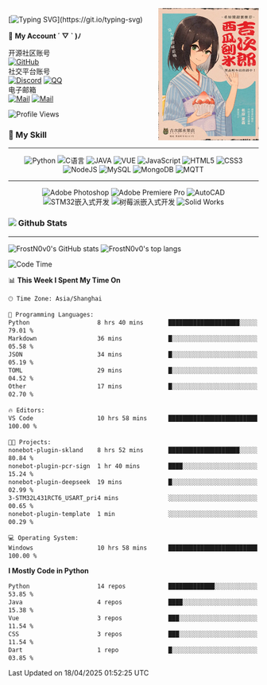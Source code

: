 <img align="right" src="https://raw.githubusercontent.com/FrostN0v0/FrostN0v0/main/assets/image.jpg" width='40%' alt="希原·夏森——From 《黑森町奇谭》">

[![Typing SVG](https://readme-typing-svg.herokuapp.com?size=25&duration=2500&color=8C43EA&vCenter=true&width=200&height=40&lines=Hi+there+%F0%9F%91%8B%F0%9F%8F%BB;I'm+FrostN0v0.)](https://git.io/typing-svg)


📱 **My Account ´ ▽ ` )ﾉ**


<!-- tags -->
开源社区账号 <br>
[![GitHub](https://img.shields.io/badge/GitHub-FrostN0v0-FF6A6A?style=flat-square&logo=github)](https://github.com/FrostN0v0)
<br> 
社交平台账号 <br>
[![Discord](https://img.shields.io/badge/Discord-@Adorable_0v0-5A67F2?style=flat-square&logo=discord)](https://discord.com/channels/@adorable_0v0)
[![QQ](https://img.shields.io/badge/QQ@FrostN0v0-2283FF?style=flat-square&logo=QQ)](http://wpa.qq.com/msgrd?v=3&uin=1614591760&site=qq&menu=yes)
<br>
电子邮箱 <br>
[![Mail](https://img.shields.io/badge/GMail-suny25802@gmail.com-EA4335?style=flat-square&logo=gmail)](mailto:suny25802@gmail.com)
[![Mail](https://img.shields.io/badge/QQMail-1614591760@qq.com-EA4335?style=flat-square)](mailto:1614591760@qq.com)


![Profile Views](https://moe-counter.glitch.me/get/@:FrostN0v0)

### <div >🌟 My Skill</div>


<hr>

<p align="center">
  <img src="https://img.shields.io/badge/python-3670A0?style=for-the-badge&logo=python&logoColor=ffdd54" alt="Python">
  <img src="https://img.shields.io/badge/C-%2332B9CC.svg?style=for-the-badge&logo=c&logoColor=white" alt="C语言">
  <img src="https://img.shields.io/badge/java-%23F09B00.svg?style=for-the-badge&logo=openjdk&logoColor=white" alt="JAVA">
    <img src="https://img.shields.io/badge/Vue-%23209B00.svg?style=for-the-badge&logo=Vue.js&logoColor=white" alt="VUE">
  <img src="https://img.shields.io/badge/javascript-%23323330.svg?style=for-the-badge&logo=javascript&logoColor=%23F7DF1E" alt="JavaScript">
  <img src="https://img.shields.io/badge/html5-%23E34F26.svg?style=for-the-badge&logo=html5&logoColor=white" alt="HTML5">
  <img src="https://img.shields.io/badge/css3-%231572B6.svg?style=for-the-badge&logo=css3&logoColor=white" alt="CSS3">
  <img src="https://img.shields.io/badge/node.js-6DA55F?style=for-the-badge&logo=node.js&logoColor=white" alt="NodeJS">
  <img src="https://img.shields.io/badge/mysql-%2300f.svg?style=for-the-badge&logo=mysql&logoColor=white" alt="MySQL">
  <img src="https://img.shields.io/badge/MongoDB-%234ea94b.svg?style=for-the-badge&logo=mongodb&logoColor=white" alt="MongoDB">
  <img src="https://img.shields.io/badge/MQTT-%234e0066.svg?style=for-the-badge&logo=MQTT&logoColor=white" alt="MQTT">
</p>

<hr>

<p align="center">
  <img src="https://img.shields.io/badge/adobe%20photoshop-%2331A8FF.svg?style=for-the-badge&logo=adobe%20photoshop&logoColor=white" alt="Adobe Photoshop">
  <img src="https://img.shields.io/badge/adobe%20Premiere Pro-%23FF9A00.svg?style=for-the-badge&logo=adobe%20Premiere Pro&logoColor=white" alt="Adobe Premiere Pro">
  <img src="https://img.shields.io/badge/autocad-%2331a94b.svg?style=for-the-badge&logo=autocad&logoColor=E51050" alt="AutoCAD">
  <img src="https://img.shields.io/badge/STM32嵌入式开发-%2331a0A0.svg?style=for-the-badge&logo=stmicroelectronics&logoColor=03234B" alt="STM32嵌入式开发">
  <img src="https://img.shields.io/badge/Raspberry Pi-%2315a0D0.svg?style=for-the-badge&logo=raspberrypi&logoColor=A22846" alt="树莓派嵌入式开发">
  <img src="https://www.3ds.com/assets/3ds-navigation/Solidworks-logo_red.svg" alt="Solid Works">
</p>

### <div><img src="https://media.giphy.com/media/WUlplcMpOCEmTGBtBW/giphy.gif" width="30"> Github Stats</div>

---

  <img src="https://github-readme-stats.vercel.app/api?username=FrostN0v0&count_private=true&show_icons=true&theme=moltack&hide_title=true"  alt="FrostN0v0's GitHub stats" align='center'></img>
  <img src="https://github-readme-stats.vercel.app/api/top-langs/?username=FrostN0v0&layout=compact&theme=moltack"   align='center'  alt="FrostN0v0's top langs"></img>

<!--START_SECTION:waka-->
![Code Time](http://img.shields.io/badge/Code%20Time-768%20hrs%2056%20mins-blue)

📊 **This Week I Spent My Time On** 

```text
🕑︎ Time Zone: Asia/Shanghai

💬 Programming Languages: 
Python                   8 hrs 40 mins       ████████████████████░░░░░   79.01 % 
Markdown                 36 mins             █░░░░░░░░░░░░░░░░░░░░░░░░   05.58 % 
JSON                     34 mins             █░░░░░░░░░░░░░░░░░░░░░░░░   05.19 % 
TOML                     29 mins             █░░░░░░░░░░░░░░░░░░░░░░░░   04.52 % 
Other                    17 mins             █░░░░░░░░░░░░░░░░░░░░░░░░   02.70 % 

🔥 Editors: 
VS Code                  10 hrs 58 mins      █████████████████████████   100.00 % 

🐱‍💻 Projects: 
nonebot-plugin-skland    8 hrs 52 mins       ████████████████████░░░░░   80.84 % 
nonebot-plugin-pcr-sign  1 hr 40 mins        ████░░░░░░░░░░░░░░░░░░░░░   15.24 % 
nonebot-plugin-deepseek  19 mins             █░░░░░░░░░░░░░░░░░░░░░░░░   02.99 % 
3-STM32L431RCT6_USART_pri4 mins              ░░░░░░░░░░░░░░░░░░░░░░░░░   00.65 % 
nonebot-plugin-template  1 min               ░░░░░░░░░░░░░░░░░░░░░░░░░   00.29 % 

💻 Operating System: 
Windows                  10 hrs 58 mins      █████████████████████████   100.00 % 
```

**I Mostly Code in Python** 

```text
Python                   14 repos            █████████████░░░░░░░░░░░░   53.85 % 
Java                     4 repos             ████░░░░░░░░░░░░░░░░░░░░░   15.38 % 
Vue                      3 repos             ███░░░░░░░░░░░░░░░░░░░░░░   11.54 % 
CSS                      3 repos             ███░░░░░░░░░░░░░░░░░░░░░░   11.54 % 
Dart                     1 repo              █░░░░░░░░░░░░░░░░░░░░░░░░   03.85 % 
```




 Last Updated on 18/04/2025 01:52:25 UTC
<!--END_SECTION:waka-->
